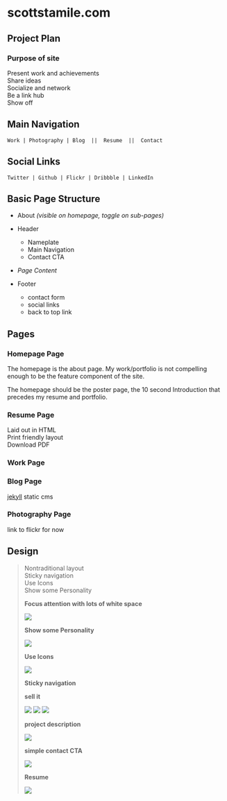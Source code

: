 # scottstamile.com

## Project Plan

### Purpose of site

Present work and achievements  
Share ideas  
Socialize and network  
Be a link hub  
Show off

## Main Navigation

    Work | Photography | Blog  ||  Resume  ||  Contact

## Social Links

    Twitter | Github | Flickr | Dribbble | LinkedIn

## Basic Page Structure

* About *(visible on homepage, toggle on sub-pages)*

* Header
    * Nameplate
    * Main Navigation
    * Contact CTA

* *Page Content*

* Footer
    * contact form
    * social links
    * back to top link

## Pages

### Homepage Page

The homepage is the about page. My work/portfolio is not compelling enough to be the feature component of the site. 

The homepage should be the poster page, the 10 second Introduction that precedes my resume and portfolio.

### Resume Page

Laid out in HTML  
Print friendly layout  
Download PDF  

### Work Page


### Blog Page

[jekyll](http://jekyllrb.com) static cms

### Photography Page

link to flickr for now

## Design

> Nontraditional layout  
> Sticky navigation  
> Use Icons  
> Show some Personality  
> 
> **Focus attention with lots of white space**
> 
> ![][whitespace]
> 
> **Show some Personality**
> 
> ![][personality]
> 
> **Use Icons**
> 
> ![][icons]
> 
> **Sticky navigation**
> 
> **sell it**
> 
> ![][sell] ![][sell2] ![][sell3]
> 
> **project description**
> 
> ![][project]
> 
> **simple contact CTA**
> 
> ![][cta]
> 
> **Resume**
> 
> ![][resume]

[resume]: https://www.evernote.com/shard/s1/sh/b845eb1f-09a7-4209-a3ea-724aef8da41b/39baf0c3093306b27ab3a35323ae127f/deep/0/Screenshot%203/18/13%202:12%20PM.jpg
[personality]: https://www.evernote.com/shard/s1/sh/58dc9f29-ea18-4fb7-bc7f-2677e55b3d39/0af5310349982e117a5e883a862e0b24/deep/0/Screenshot%203/18/13%201:46%20PM.jpg
[cta]: https://www.evernote.com/shard/s1/sh/bc5f98a8-d99b-4822-90e7-e3f1e4f6833e/6cdd8d6cd72ff9b3a5fd628d851355f6/deep/0/Screenshot%203/18/13%202:14%20PM.jpg
[sell2]: https://www.evernote.com/shard/s1/sh/28bf60b4-9e76-43b9-9b7a-5ffaee190c5b/fbd6cf9cfc01bdfe1329e52a66cd7095/deep/0/Screenshot%203/18/13%202:10%20PM.jpg
[whitespace]: https://www.evernote.com/shard/s1/sh/5b3afac4-26f1-4636-a964-f526da9954ad/9565efd176ad44644b74e868dd18f4f9/deep/0/Screenshot%203/18/13%201:22%20PM.jpg
[project]: https://www.evernote.com/shard/s1/sh/2dfd280d-c90c-416e-94e6-e8720860e03f/c65dc6ceb8a3208063487f587dee2cc2/deep/0/Screenshot%203/18/13%202:19%20PM.jpg
[icons]: https://www.evernote.com/shard/s1/sh/e95206fe-65d9-4160-9f07-277365256234/f9d2bcd5046e085545ed170447365f18/deep/0/Screenshot%203/18/13%201:50%20PM.jpg
[sell]: https://www.evernote.com/shard/s1/sh/b50278f0-5e00-4d4e-9b79-9c25c2ef02ae/bb5a27e8ace2e7edb9e6989c9b951ad0/deep/0/Screenshot%203/18/13%202:07%20PM.jpg
[sell3]: https://www.evernote.com/shard/s1/sh/c6c37ca0-bc3a-4914-b1e4-655af93aa079/db9fdef8b13ee4e89c73d7ef1b83a914/deep/0/Screenshot%203/18/13%202:18%20PM.jpg